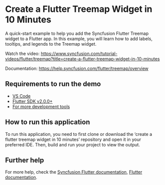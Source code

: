 # Create a Flutter Treemap Widget in 10 Minutes

A quick-start example to help you add the Syncfusion Flutter Treemap widget to a Flutter app. In this example, you will learn how to add labels, tooltips, and legends to the Treemap widget.

Watch the video: https://www.syncfusion.com/tutorial-videos/flutter/treemap?title=create-a-flutter-treemap-widget-in-10-minutes

Documentation: https://help.syncfusion.com/flutter/treemap/overview

## Requirements to run the demo
* [VS Code](https://code.visualstudio.com/download)
* [Flutter SDK v2.0.0+](https://flutter.dev/docs/development/tools/sdk/overview)
* [For more development tools](https://flutter.dev/docs/development/tools/devtools/overview)

## How to run this application
To run this application, you need to first clone or download the ‘create a flutter treemap widget in 10 minutes’ repository and open it in your preferred IDE. Then, build and run your project to view the output.

## Further help
For more help, check the [Syncfusion Flutter documentation](https://help.syncfusion.com/flutter/introduction/overview),
 [Flutter documentation](https://flutter.dev/docs/get-started/install).
